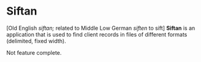 # Siftan
[Old English *siftan;* related to Middle Low German *siften* to sift]
**Siftan** is an application that is used to find client records in files of different formats (delimited, fixed width).

Not feature complete.

